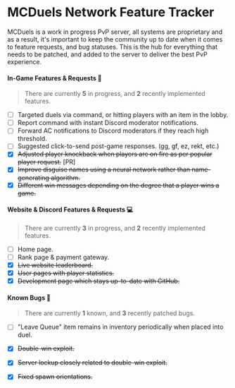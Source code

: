 # MCDuels Network Feature Tracker
MCDuels is a work in progress PvP server, all systems are proprietary and as a result, it's important to keep the community up to date when it comes to feature requests, and bug statuses. This is the hub for everything that needs to be patched, and added to the server to deliver the best PvP experience. 

#### In-Game Features & Requests 🤔
> There are currently **5** in progress, and **2** recently implemented features.
- [ ] Targeted duels via command, or hitting players with an item in the lobby.
- [ ] Report command with instant Discord moderator notifications.
- [ ] Forward AC notifications to Discord moderators if they reach high threshold.
- [ ] Suggested click-to-send post-game responses. (gg, gf, ez, rekt, etc.)
- [x] ~~Adjusted player knockback when players are on fire as per popular player request.~~ [PR]
- [x] ~~Improve disguise names using a neural network rather than name-generating algorithm.~~
- [x] ~~Different win messages depending on the degree that a player wins a game.~~

#### Website & Discord Features & Requests 💻
> There are currently **3** in progress, and **2** recently implemented features.
- [ ] Home page.
- [ ] Rank page & payment gateway.
- [x] ~~Live website leaderboard.~~
- [x] ~~User pages with player statistics.~~
- [x] ~~Development page which stays up-to-date with GitHub.~~

#### Known Bugs 🐛
> There are currently **1** known, and **3** recently patched bugs.
- [ ] "Leave Queue" item remains in inventory periodically when placed into duel.
- [x] ~~Double-win exploit.~~
- [x] ~~Server lockup closely related to double-win exploit.~~
- [x] ~~Fixed spawn orientations.~~

